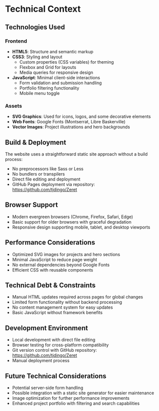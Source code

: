 # Technical Context

## Technologies Used

### Frontend
- **HTML5**: Structure and semantic markup
- **CSS3**: Styling and layout
  - Custom properties (CSS variables) for theming
  - Flexbox and Grid for layouts
  - Media queries for responsive design
- **JavaScript**: Minimal client-side interactions
  - Form validation and submission handling
  - Portfolio filtering functionality
  - Mobile menu toggle

### Assets
- **SVG Graphics**: Used for icons, logos, and some decorative elements
- **Web Fonts**: Google Fonts (Montserrat, Libre Baskerville)
- **Vector Images**: Project illustrations and hero backgrounds

## Build & Deployment
The website uses a straightforward static site approach without a build process:
- No preprocessors like Sass or Less
- No bundlers or transpilers
- Direct file editing and deployment
- GitHub Pages deployment via repository: https://github.com/tjdingo/Zeret

## Browser Support
- Modern evergreen browsers (Chrome, Firefox, Safari, Edge)
- Basic support for older browsers with graceful degradation
- Responsive design supporting mobile, tablet, and desktop viewports

## Performance Considerations
- Optimized SVG images for projects and hero sections
- Minimal JavaScript to reduce page weight
- No external dependencies beyond Google Fonts
- Efficient CSS with reusable components

## Technical Debt & Constraints
- Manual HTML updates required across pages for global changes
- Limited form functionality without backend processing
- No content management system for easy updates
- Basic JavaScript without framework benefits

## Development Environment
- Local development with direct file editing
- Browser testing for cross-platform compatibility
- Git version control with GitHub repository: https://github.com/tjdingo/Zeret
- Manual deployment process

## Future Technical Considerations
- Potential server-side form handling
- Possible integration with a static site generator for easier maintenance
- Image optimization for further performance improvements
- Enhanced project portfolio with filtering and search capabilities
